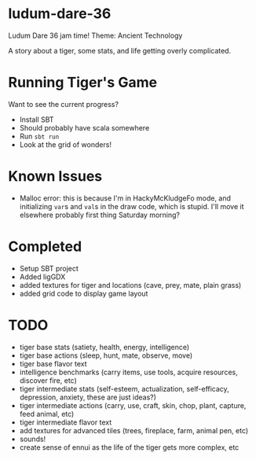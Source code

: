 # ludum-dare-36
Ludum Dare 36 jam time! Theme: Ancient Technology

A story about a tiger, some stats, and life getting overly complicated. 

# Running Tiger's Game

Want to see the current progress?

- Install SBT
- Should probably have scala somewhere
- Run `sbt run`
- Look at the grid of wonders!

# Known Issues
- Malloc error: this is because I'm in HackyMcKludgeFo mode, and initializing `var`s and `val`s in the draw code, which is stupid. I'll move it elsewhere probably first thing Saturday morning?

# Completed
+ Setup SBT project
+ Added ligGDX 
+ added textures for tiger and locations (cave, prey, mate, plain grass)
+ added grid code to display game layout

# TODO
- tiger base stats (satiety, health, energy, intelligence)
- tiger base actions (sleep, hunt, mate, observe, move)
- tiger base flavor text
- intelligence benchmarks (carry items, use tools, acquire resources, discover fire, etc)
- tiger intermediate stats (self-esteem, actualization, self-efficacy, depression, anxiety, these are just ideas?)
- tiger intermediate actions (carry, use, craft, skin, chop, plant, capture, feed animal, etc)
- tiger intermediate flavor text
- add textures for advanced tiles (trees, fireplace, farm, animal pen, etc)
- sounds!
- create sense of ennui as the life of the tiger gets more complex, etc